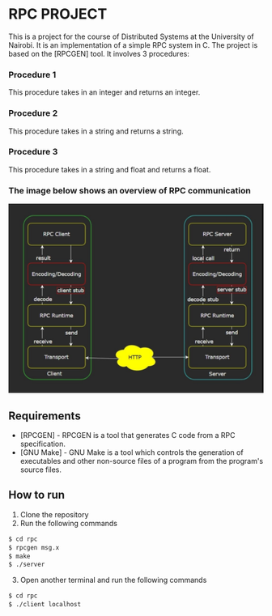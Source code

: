 # RPC PROJECT
This is a project for the course of Distributed Systems at the University of Nairobi. 
It is an implementation of a simple RPC system in C. The project is based on the [RPCGEN] tool.
It involves 3 procedures:
### Procedure 1
This procedure takes in an integer and returns an integer.
### Procedure 2
This procedure takes in a string and returns a string.
### Procedure 3
This procedure takes in a string and float and returns a float.

<!-- Image showing an overview of RPC project -->
### The image below shows an overview of RPC communication
![RPC Overview](./rpc.jpg)

## Requirements
* [RPCGEN] - RPCGEN is a tool that generates C code from a RPC specification.
* [GNU Make] - GNU Make is a tool which controls the generation of executables and other non-source files of a program from the program's source files.

## How to run
1. Clone the repository
2. Run the following commands
```sh
$ cd rpc
$ rpcgen msg.x
$ make
$ ./server
```
3. Open another terminal and run the following commands
```sh
$ cd rpc
$ ./client localhost
```